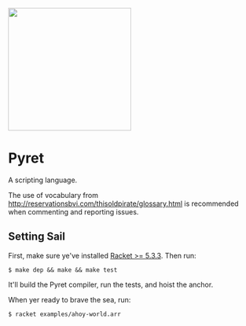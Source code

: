 <img src="https://raw.github.com/brownplt/pyret-lang/master/img/pyret-logo.png" width="250"></img>

Pyret
=====

A scripting language.

The use of vocabulary from
http://reservationsbvi.com/thisoldpirate/glossary.html is recommended
when commenting and reporting issues.

Setting Sail
------------

First, make sure ye've installed [Racket >= 5.3.3](http://racket-lang.org). Then run:

    $ make dep && make && make test

It'll build the Pyret compiler, run the tests, and hoist the
anchor.

When yer ready to brave the sea, run:

    $ racket examples/ahoy-world.arr

